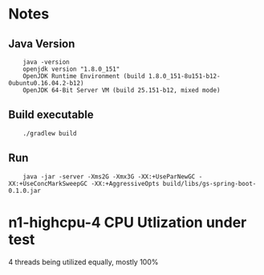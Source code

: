 # Notes

## Java Version
```
    java -version
    openjdk version "1.8.0_151"
    OpenJDK Runtime Environment (build 1.8.0_151-8u151-b12-0ubuntu0.16.04.2-b12)
    OpenJDK 64-Bit Server VM (build 25.151-b12, mixed mode)
```


## Build executable
```
    ./gradlew build
```

## Run
```
    java -jar -server -Xms2G -Xmx3G -XX:+UseParNewGC -XX:+UseConcMarkSweepGC -XX:+AggressiveOpts build/libs/gs-spring-boot-0.1.0.jar
```

# n1-highcpu-4 CPU Utlization under test
4 threads being utilized equally, mostly 100%
